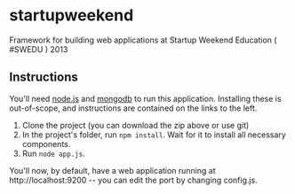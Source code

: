 startupweekend
==============

Framework for building web applications at Startup Weekend Education ( #SWEDU ) 2013

## Instructions
You'll need [node.js](http://nodejs.org) and [mongodb](http://mongodb.org) to run this application.  Installing these is out-of-scope, and instructions are contained on the links to the left.

1. Clone the project (you can download the zip above or use git)
2. In the project's folder, run `npm install`.  Wait for it to install all necessary components.
3. Run `node app.js`.  

You'll now, by default, have a web application running at http://localhost:9200 -- you can edit the port by changing config.js.
